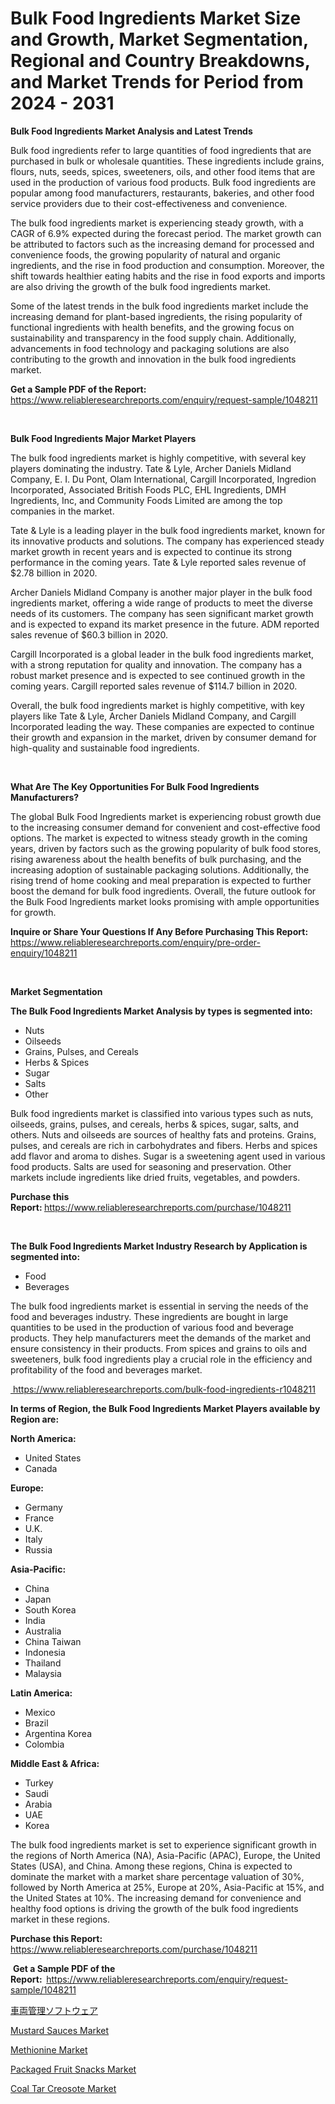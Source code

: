 <p><h1>Bulk Food Ingredients Market Size and Growth, Market Segmentation, Regional and Country Breakdowns, and Market Trends for Period from 2024 -  2031</h1></p><p><strong>Bulk Food Ingredients Market Analysis and Latest Trends</strong></p>
<p><p>Bulk food ingredients refer to large quantities of food ingredients that are purchased in bulk or wholesale quantities. These ingredients include grains, flours, nuts, seeds, spices, sweeteners, oils, and other food items that are used in the production of various food products. Bulk food ingredients are popular among food manufacturers, restaurants, bakeries, and other food service providers due to their cost-effectiveness and convenience.</p><p>The bulk food ingredients market is experiencing steady growth, with a CAGR of 6.9% expected during the forecast period. The market growth can be attributed to factors such as the increasing demand for processed and convenience foods, the growing popularity of natural and organic ingredients, and the rise in food production and consumption. Moreover, the shift towards healthier eating habits and the rise in food exports and imports are also driving the growth of the bulk food ingredients market.</p><p>Some of the latest trends in the bulk food ingredients market include the increasing demand for plant-based ingredients, the rising popularity of functional ingredients with health benefits, and the growing focus on sustainability and transparency in the food supply chain. Additionally, advancements in food technology and packaging solutions are also contributing to the growth and innovation in the bulk food ingredients market.</p></p>
<p><strong>Get a Sample PDF of the Report:&nbsp;</strong> <a href="https://www.reliableresearchreports.com/enquiry/request-sample/1048211">https://www.reliableresearchreports.com/enquiry/request-sample/1048211</a></p>
<p>&nbsp;</p>
<p><strong>Bulk Food Ingredients Major Market Players</strong></p>
<p><p>The bulk food ingredients market is highly competitive, with several key players dominating the industry. Tate & Lyle, Archer Daniels Midland Company, E. I. Du Pont, Olam International, Cargill Incorporated, Ingredion Incorporated, Associated British Foods PLC, EHL Ingredients, DMH Ingredients, Inc, and Community Foods Limited are among the top companies in the market.</p><p>Tate & Lyle is a leading player in the bulk food ingredients market, known for its innovative products and solutions. The company has experienced steady market growth in recent years and is expected to continue its strong performance in the coming years. Tate & Lyle reported sales revenue of $2.78 billion in 2020.</p><p>Archer Daniels Midland Company is another major player in the bulk food ingredients market, offering a wide range of products to meet the diverse needs of its customers. The company has seen significant market growth and is expected to expand its market presence in the future. ADM reported sales revenue of $60.3 billion in 2020.</p><p>Cargill Incorporated is a global leader in the bulk food ingredients market, with a strong reputation for quality and innovation. The company has a robust market presence and is expected to see continued growth in the coming years. Cargill reported sales revenue of $114.7 billion in 2020.</p><p>Overall, the bulk food ingredients market is highly competitive, with key players like Tate & Lyle, Archer Daniels Midland Company, and Cargill Incorporated leading the way. These companies are expected to continue their growth and expansion in the market, driven by consumer demand for high-quality and sustainable food ingredients.</p></p>
<p>&nbsp;</p>
<p><strong>What Are The Key Opportunities For Bulk Food Ingredients Manufacturers?</strong></p>
<p><p>The global Bulk Food Ingredients market is experiencing robust growth due to the increasing consumer demand for convenient and cost-effective food options. The market is expected to witness steady growth in the coming years, driven by factors such as the growing popularity of bulk food stores, rising awareness about the health benefits of bulk purchasing, and the increasing adoption of sustainable packaging solutions. Additionally, the rising trend of home cooking and meal preparation is expected to further boost the demand for bulk food ingredients. Overall, the future outlook for the Bulk Food Ingredients market looks promising with ample opportunities for growth.</p></p>
<p><strong>Inquire or Share Your Questions If Any Before Purchasing This Report:</strong> <a href="https://www.reliableresearchreports.com/enquiry/pre-order-enquiry/1048211">https://www.reliableresearchreports.com/enquiry/pre-order-enquiry/1048211</a></p>
<p>&nbsp;</p>
<p><strong>Market Segmentation</strong></p>
<p><strong>The Bulk Food Ingredients Market Analysis by types is segmented into:</strong></p>
<p><ul><li>Nuts</li><li>Oilseeds</li><li>Grains, Pulses, and Cereals</li><li>Herbs & Spices</li><li>Sugar</li><li>Salts</li><li>Other</li></ul></p>
<p><p>Bulk food ingredients market is classified into various types such as nuts, oilseeds, grains, pulses, and cereals, herbs & spices, sugar, salts, and others. Nuts and oilseeds are sources of healthy fats and proteins. Grains, pulses, and cereals are rich in carbohydrates and fibers. Herbs and spices add flavor and aroma to dishes. Sugar is a sweetening agent used in various food products. Salts are used for seasoning and preservation. Other markets include ingredients like dried fruits, vegetables, and powders.</p></p>
<p><strong>Purchase this Report:&nbsp;</strong><a href="https://www.reliableresearchreports.com/purchase/1048211">https://www.reliableresearchreports.com/purchase/1048211</a></p>
<p>&nbsp;</p>
<p><strong>The Bulk Food Ingredients Market Industry Research by Application is segmented into:</strong></p>
<p><ul><li>Food</li><li>Beverages</li></ul></p>
<p><p>The bulk food ingredients market is essential in serving the needs of the food and beverages industry. These ingredients are bought in large quantities to be used in the production of various food and beverage products. They help manufacturers meet the demands of the market and ensure consistency in their products. From spices and grains to oils and sweeteners, bulk food ingredients play a crucial role in the efficiency and profitability of the food and beverages market.</p></p>
<p><a href="https://www.reliableresearchreports.com/bulk-food-ingredients-r1048211">&nbsp;https://www.reliableresearchreports.com/bulk-food-ingredients-r1048211</a></p>
<p><strong>In terms of Region, the Bulk Food Ingredients Market Players available by Region are:</strong></p>
<p>
    <p> <strong> North America: </strong>
        <ul>
            <li>United States</li>
            <li>Canada</li>
        </ul>
        </p> 
    <p> <strong> Europe: </strong>
        <ul>
            <li>Germany</li>
            <li>France</li>
            <li>U.K.</li>
            <li>Italy</li>
            <li>Russia</li>
        </ul>
        </p> 
    <p> <strong> Asia-Pacific: </strong>
        <ul>
            <li>China</li>
            <li>Japan</li>
            <li>South Korea</li>
            <li>India</li>
            <li>Australia</li>
            <li>China Taiwan</li>
            <li>Indonesia</li>
            <li>Thailand</li>
            <li>Malaysia</li>
        </ul>
        </p> 
    <p> <strong> Latin America: </strong>
        <ul>
            <li>Mexico</li>
            <li>Brazil</li>
            <li>Argentina Korea</li>
            <li>Colombia</li>
        </ul>
        </p> 
    <p> <strong> Middle East & Africa: </strong>
        <ul>
            <li>Turkey</li>
            <li>Saudi</li>
            <li>Arabia</li>
            <li>UAE</li>
            <li>Korea</li>
        </ul>
    </p>
    </p>
<p><p>The bulk food ingredients market is set to experience significant growth in the regions of North America (NA), Asia-Pacific (APAC), Europe, the United States (USA), and China. Among these regions, China is expected to dominate the market with a market share percentage valuation of 30%, followed by North America at 25%, Europe at 20%, Asia-Pacific at 15%, and the United States at 10%. The increasing demand for convenience and healthy food options is driving the growth of the bulk food ingredients market in these regions.</p></p>
<p><strong>Purchase this Report: </strong><a href="https://www.reliableresearchreports.com/purchase/1048211">https://www.reliableresearchreports.com/purchase/1048211</a></p>
<p>&nbsp;<strong>Get a Sample PDF of the Report:&nbsp;&nbsp;</strong><a href="https://www.reliableresearchreports.com/enquiry/request-sample/1048211">https://www.reliableresearchreports.com/enquiry/request-sample/1048211</a></p>
<p><strong></strong></p>
<p><p><a href="https://github.com/SantosDicki04/Market-Research-Report-List-1/blob/main/925015019405.md">車両管理ソフトウェア</a></p><p><a href="https://github.com/jaidynmorantestelletmjzya/Market-Research-Report-List-2/blob/main/mustard-sauces-market.md">Mustard Sauces Market</a></p><p><a href="https://issuu.com/reportprime-2/docs/methionine-market-size-2030.pptx">Methionine Market</a></p><p><a href="https://github.com/ruddyyedelwadw/Market-Research-Report-List-2/blob/main/packaged-fruit-snacks-market.md">Packaged Fruit Snacks Market</a></p><p><a href="https://issuu.com/reportprime-2/docs/coal-tar-creosote-market-size-2030.pptx">Coal Tar Creosote Market</a></p></p>